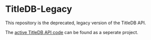 # TitleDB-Legacy

This repository is the deprecated, legacy version of the TitleDB API.

The [active TitleDB API code](http://github.com/ksanislo/TitleDB) can be found as a seperate project.
